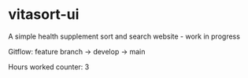 # vitasort-ui
A simple health supplement sort and search website - work in progress

Gitflow: feature branch -> develop -> main

Hours worked counter: 3
